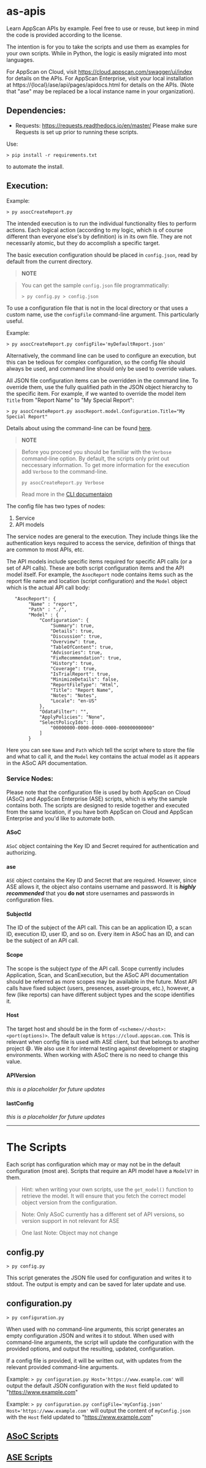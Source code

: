 # as-apis
Learn AppScan APIs by example. Feel free to use or reuse, but keep in mind the code is provided according to the license. 

The intention is for you to take the scripts and use them as examples for your own scripts. While in Python, the logic is easily migrated into most languages.

For AppScan on Cloud, visit https://cloud.appscan.com/swagger/ui/index for details on the APIs.
For AppScan Enterprise, visit your local installation at https://{local}/ase/api/pages/apidocs.html for details on the APIs. (Note that "ase" may be replaced be a local instance name in your organization).

## Dependencies:
- Requests: https://requests.readthedocs.io/en/master/
Please make sure Requests is set up prior to running these scripts.

Use:
```
> pip install -r requirements.txt
```
to automate the install.

## Execution:
Example:
```
> py asocCreateReport.py
```

The intended execution is to run the individual functionality files to perform actions. Each logical action (according to my logic, which is of course different than everyone else's by definition) is in its own file. They are not necessarily atomic, but they do accomplish a specific target.

The basic execution configuration should be placed in `config.json`, read by default from the current directory. 

> **NOTE**

> You can get the sample `config.json` file programmatically:
>```
> > py config.py > config.json
>```

To use a configuration file that is not in the local directory or that uses a custom name, use the `configFile` command-line argument. This particularly useful.

Example:
```
> py asocCreateReport.py configFile='myDefaultReport.json'
```

Alternatively, the command line can be used to configure an execution, but this can be tedious for complex configuration, so the config file should always be used, and command line should only be used to override values.

All JSON file configuration items can be overridden in the command line. To override them, use the fully qualified path in the JSON object hierarchy to the specific item. For example, if we wanted to override the model item `Title` from "Report Name" to "My Special Report":
```
> py asocCreateReport.py asocReport.model.Configuration.Title="My Special Report"
```

Details about using the command-line can be found [here](./CLI.md).

> **NOTE**

> Before you proceed you should be familiar with the `Verbose` command-line option. 
> By default, the scripts only print out neccessary information. To get more information for the execution add `Verbose` to the command-line.
>```
> py asocCreateReport.py Verbose
>```
>Read more in the [CLI documentaion](CLI.md)

The config file has two types of nodes:
1. Service 
1. API models

The service nodes are general to the execution. They include things like the authentication keys required to access the service, definition of things that are common to most APIs, etc.

The API models include specific items required for specific API calls (or a set of API calls). These are both script configuration items and the API model itself. For example, the `AsocReport` node contains items such as the report file name and location (script configuration) and the `Model` object which is the actual API call body:

```
   "AsocReport": {
        "Name" : "report",
        "Path" : "./",
        "Model" : {
            "Configuration": {
                "Summary": true,
                "Details": true,
                "Discussion": true,
                "Overview": true,
                "TableOfContent": true,
                "Advisories": true,
                "FixRecommendation": true,
                "History": true,
                "Coverage": true,
                "IsTrialReport": true,
                "MinimizeDetails": false,
                "ReportFileType": "Html",
                "Title": "Report Name",
                "Notes": "Notes",
                "Locale": "en-US"
            },
            "OdataFilter": "",
            "ApplyPolicies": "None",
            "SelectPolicyIds": [
                "00000000-0000-0000-0000-000000000000"
            ]
        }
```
Here you can see `Name` and `Path` which tell the script where to store the file and what to call it, and the `Model` key contains the actual model as it appears in the ASoC API documentation.

### Service Nodes:
Please note that the configuration file is used by both AppScan on Cloud (ASoC) and AppScan Enterprise (ASE) scripts, which is why the sample contains both. The scripts are designed to reside together and executed from the same location, if you have both AppScan on Cloud and AppScan Enterprise and you'd like to automate both.

#### ASoC
`ASoC` object containing the Key ID and Secret required for authentication and authorizing.
#### ase
`ASE` object contains the Key ID and Secret that are required. However, since ASE allows it, the object also contains username and password. It is _**highly recommended**_ that you **do not** store usernames and passwords in configuration files. 
#### SubjectId
The ID of the subject of the API call. This can be an application ID, a scan ID, execution ID, user ID, and so on. Every item in ASoC has an ID, and can be the subject of an API call.
#### Scope
The scope is the subject _type_ of the API call. Scope currently includes Application, Scan, and ScanExecution, but the ASoC API documentation should be referred as more scopes may be available in the future. Most API calls have fixed subject (users, presences, asset-groups, etc.), however, a few (like reports) can have different subject types and the scope identifies it.
#### Host
The target host and should be in the form of `<scheme>//<host>:<port(options)>`. The default value is `https://cloud.appscan.com`. This is relevant when config file is used with ASE client, but that belongs to another project :smile:. We also use it for internal testing against development or staging environments. When working with ASoC there is no need to change this value.
#### APIVersion
_this is a placeholder for future updates_ 
#### IastConfig
_this is a placeholder for future updates_

<hr />

# The Scripts
Each script has configuration which may or may not be in the default configuration (most are).
Scripts that require an API model have a `ModelV?` in them. 
> Hint: when writing your own scripts, use the `get_model()` function to retrieve the model. It will ensure that you fetch the correct model object version from the configuration.

> Note: Only ASoC currently has a different set of API versions, so version support in not relevant for ASE

> One last Note: Object may not change 

## config.py
```
> py config.py
```
This script generates the JSON file used for configuration and writes it to stdout. The output is empty and can be saved for later update and use.

## configuration.py
```
> py configuration.py
```
When used with no command-line arguments, this script generates an empty configuration JSON and writes it to stdout. 
When used with command-line arguments, the script will update the configuration with the provided options, and output the resulting, updated, configuration.

If a config file is provided, it will be written out, with updates from the relevant provided command-line arguments.

Example: `> py configuration.py Host='https://www.example.com'` will output the default JSON configuration with the `Host` field updated to "https://www.example.com"

Example: `> py configuration.py configFile='myConfig.json' Host='https://www.example.com'` will output the content of `myConfig.json` with the `Host` field updated to "https://www.example.com"

## [ASoC Scripts](asoc.md)

## [ASE Scripts](ase.md)
